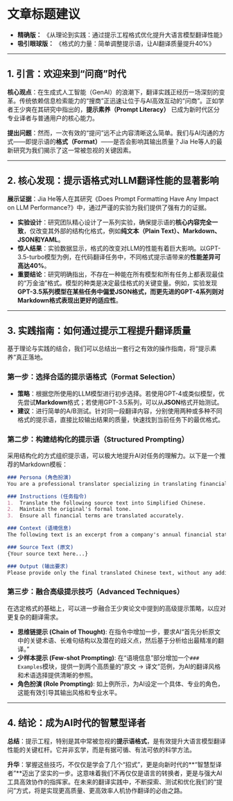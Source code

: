 # 文章标题建议

*   **精确版：** 《从理论到实践：通过提示工程格式优化提升大语言模型翻译性能》
*   **吸引眼球版：** 《格式的力量：简单调整提示语，让AI翻译质量提升40%》

---

## 1. 引言：欢迎来到“问商”时代

**核心观点**：在生成式人工智能（GenAI）的浪潮下，翻译实践正经历一场深刻的变革。传统依赖信息检索能力的“搜商”正迅速让位于与AI高效互动的“问商”。正如学者王少爽在其研究中指出的，**提示素养（Prompt Literacy）** 已成为新时代区分专业译者与普通用户的核心能力。

**提出问题**：然而，一次有效的“提问”远不止内容清晰这么简单。我们与AI沟通的方式——即提示语的**格式（Format）**——是否会影响其输出质量？Jia He等人的最新研究为我们揭示了这一常被忽视的关键因素。

---

## 2. 核心发现：提示语格式对LLM翻译性能的显著影响

**展示证据**：Jia He等人在其研究《Does Prompt Formatting Have Any Impact on LLM Performance?》中，通过严谨的实验为我们提供了强有力的证据。

*   **实验设计**：研究团队精心设计了一系列实验，确保提示语的**核心内容完全一致**，仅改变其外部的结构化格式，例如**纯文本（Plain Text）、Markdown、JSON和YAML**。
*   **惊人结果**：实验数据显示，格式的改变对LLM的性能有着巨大影响。以GPT-3.5-turbo模型为例，在代码翻译任务中，不同格式提示语带来的**性能差异可高达40%**。
*   **重要结论**：研究明确指出，不存在一种能在所有模型和所有任务上都表现最佳的“万金油”格式。模型的种类是决定最佳格式的关键变量。例如，实验发现**GPT-3.5系列模型在某些任务中偏爱JSON格式，而更先进的GPT-4系列则对Markdown格式表现出更好的适应性**。

---

## 3. 实践指南：如何通过提示工程提升翻译质量

基于理论与实践的结合，我们可以总结出一套行之有效的操作指南，将“提示素养”真正落地。

### 第一步：选择合适的提示语格式（Format Selection）

*   **策略**：根据您所使用的LLM模型进行初步选择。若使用GPT-4或类似模型，优先尝试**Markdown**格式；若使用GPT-3.5系列，可以从**JSON**格式开始测试。
*   **建议**：进行简单的A/B测试。针对同一段翻译内容，分别使用两种或多种不同格式的提示语，直接比较输出结果的质量，快速找到当前任务下的最优格式。

### 第二步：构建结构化的提示语（Structured Prompting）

采用结构化的方式组织提示语，可以极大地提升AI对任务的理解力。以下是一个推荐的Markdown模板：

```markdown
### Persona (角色扮演)
You are a professional translator specializing in translating financial reports from English to Simplified Chinese. Your translation must be precise, formal, and adhere to industry-specific terminology.

### Instructions (任务指令)
1.  Translate the following source text into Simplified Chinese.
2.  Maintain the original's formal tone.
3.  Ensure all financial terms are translated accurately.

### Context (语境信息)
The following text is an excerpt from a company's annual financial statement, intended for shareholders and potential investors.

### Source Text (原文)
{Your source text here...}

### Output (输出要求)
Please provide only the final translated Chinese text, without any additional explanations or introductory phrases.
```

### 第三步：融合高级提示技巧（Advanced Techniques）

在选定格式的基础上，可以进一步融合王少爽论文中提到的高级提示策略，以应对更复杂的翻译需求。

*   **思维链提示 (Chain of Thought)**: 在指令中增加一步，要求AI“首先分析原文中的关键术语、长难句结构以及潜在的歧义点，然后基于分析给出最精准的翻译。”
*   **少样本提示 (Few-shot Prompting)**: 在“语境信息”部分增加一个`### Examples`模块，提供一到两个高质量的“原文 -> 译文”范例，为AI的翻译风格和术语选择提供清晰的参照。
*   **角色扮演 (Role Prompting)**: 如上例所示，为AI设定一个具体、专业的角色，这能有效引导其输出风格和专业水平。

---

## 4. 结论：成为AI时代的智慧型译者

**总结**：提示工程，特别是其中常被忽视的**提示语格式**，是有效提升大语言模型翻译性能的关键杠杆。它并非玄学，而是有据可循、有法可依的科学方法。

**升华**：掌握这些技巧，不仅仅是学会了几个“招式”，更是向新时代的**“智慧型译者”**迈出了坚实的一步。这意味着我们不再仅仅是语言的转换者，更是与强大AI工具高效协作的指挥家。在未来的翻译实践中，不断探索、测试和优化我们的“提问”方式，将是实现更高质量、更高效率人机协作翻译的必由之路。